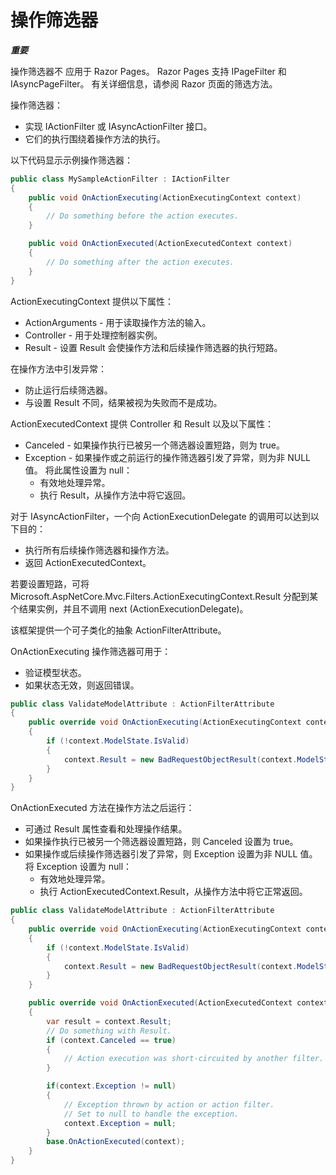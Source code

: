 # 操作筛选器

***重要***

操作筛选器不 应用于 Razor Pages。 Razor Pages 支持 IPageFilter 和 IAsyncPageFilter。 有关详细信息，请参阅 Razor 页面的筛选方法。

操作筛选器：

- 实现 IActionFilter 或 IAsyncActionFilter 接口。
- 它们的执行围绕着操作方法的执行。

以下代码显示示例操作筛选器：

```C#
public class MySampleActionFilter : IActionFilter
{
    public void OnActionExecuting(ActionExecutingContext context)
    {
        // Do something before the action executes.
    }

    public void OnActionExecuted(ActionExecutedContext context)
    {
        // Do something after the action executes.
    }
}
```

ActionExecutingContext 提供以下属性：

- ActionArguments - 用于读取操作方法的输入。
- Controller - 用于处理控制器实例。
- Result - 设置 Result 会使操作方法和后续操作筛选器的执行短路。

在操作方法中引发异常：

- 防止运行后续筛选器。
- 与设置 Result 不同，结果被视为失败而不是成功。

ActionExecutedContext 提供 Controller 和 Result 以及以下属性：

- Canceled - 如果操作执行已被另一个筛选器设置短路，则为 true。
- Exception - 如果操作或之前运行的操作筛选器引发了异常，则为非 NULL 值。 将此属性设置为 null：
  - 有效地处理异常。
  - 执行 Result，从操作方法中将它返回。

对于 IAsyncActionFilter，一个向 ActionExecutionDelegate 的调用可以达到以下目的：

- 执行所有后续操作筛选器和操作方法。
- 返回 ActionExecutedContext。

若要设置短路，可将 Microsoft.AspNetCore.Mvc.Filters.ActionExecutingContext.Result 分配到某个结果实例，并且不调用 next (ActionExecutionDelegate)。

该框架提供一个可子类化的抽象 ActionFilterAttribute。

OnActionExecuting 操作筛选器可用于：

- 验证模型状态。
- 如果状态无效，则返回错误。

```C#
public class ValidateModelAttribute : ActionFilterAttribute
{
    public override void OnActionExecuting(ActionExecutingContext context)
    {
        if (!context.ModelState.IsValid)
        {
            context.Result = new BadRequestObjectResult(context.ModelState);
        }
    }
}
```

OnActionExecuted 方法在操作方法之后运行：

- 可通过 Result 属性查看和处理操作结果。
- 如果操作执行已被另一个筛选器设置短路，则 Canceled 设置为 true。
- 如果操作或后续操作筛选器引发了异常，则 Exception 设置为非 NULL 值。 将 Exception 设置为 null：
  - 有效地处理异常。
  - 执行 ActionExecutedContext.Result，从操作方法中将它正常返回。

```C#
public class ValidateModelAttribute : ActionFilterAttribute
{
    public override void OnActionExecuting(ActionExecutingContext context)
    {
        if (!context.ModelState.IsValid)
        {
            context.Result = new BadRequestObjectResult(context.ModelState);
        }
    }

    public override void OnActionExecuted(ActionExecutedContext context)
    {
        var result = context.Result;
        // Do something with Result.
        if (context.Canceled == true)
        {
            // Action execution was short-circuited by another filter.
        }

        if(context.Exception != null)
        {
            // Exception thrown by action or action filter.
            // Set to null to handle the exception.
            context.Exception = null;
        }
        base.OnActionExecuted(context);
    }
}
```
